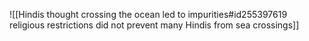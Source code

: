 ![[Hindis thought crossing the ocean led to impurities#id255397619 religious restrictions did not prevent many Hindis from sea crossings]]

